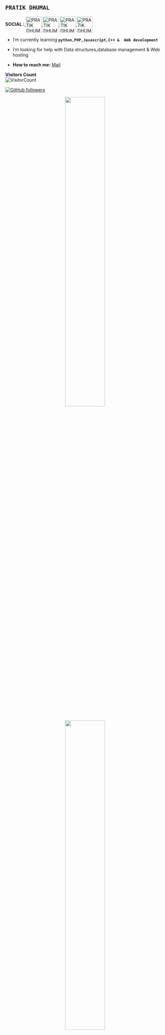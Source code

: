 
## `PRATIK DHUMAL` 


**SOCIAL :**<a href="https://twitter.com/pratikd2124">
  <img align="center" alt="PRATIK DHUMAL | Twitter" width="50px" src="https://image.flaticon.com/icons/svg/733/733579.svg" />
</a>
<a href="https://instagram.com/pratikd2124">
  <img align="center" alt="PRATIK DHUMAL | Instagram" width="50px" src="https://image.flaticon.com/icons/svg/2111/2111463.svg" />
</a>
<a href="https://www.linkedin.com/in/pratik-dhumal-b877b1150">
  <img align="center" alt="PRATIK DHUMAL | Linkedin" width="50px" src="https://image.flaticon.com/icons/svg/124/124011.svg" />
</a>
<a href="https://dev.to/pratikd2124">
  <img align="center" alt="PRATIK DHUMAL | DEV.TO" width="50px" src="https://res.cloudinary.com/practicaldev/image/fetch/s--R9qwOwpC--/c_limit%2Cf_auto%2Cfl_progressive%2Cq_auto%2Cw_880/https://thepracticaldev.s3.amazonaws.com/i/78hs31fax49uwy6kbxyw.png" />
</a>
<br>

-  I’m currently learning **`python,PHP,Javascript,C++ &  Web development`**

-  I’m looking for help with Data structures,database management & Web hosting 

-  **How to reach me:** [Mail](mailto:pratikd2124@gmail.com)





**Visitors Count**  
![VisitorCount](https://camo.githubusercontent.com/4a7111be8cd8a4523646d7f83828bf2d648777e477ee426318cecae066de30de/68747470733a2f2f76697369746f722d62616467652e676c697463682e6d652f62616467653f706167655f69643d70726174696b64323132342e70726174696b6432313234) 

[![GitHub followers](https://img.shields.io/github/followers/pratikd2124?label=Follow&style=social)](https://github.com/pratikd2124/?tab=follow)


<p align="center"><img width="50%" src="https://github-readme-stats.vercel.app/api?username=pratikd2124&show_icons=true&theme=gotham"/></p>

<p align="center"><img width="50%" src="https://github-readme-stats.vercel.app/api/top-langs/?username=pratikd2124&langs_count=8&layout=compact&theme=gotham" /></p>

### :pushpin: Note:
**pratikd2124/pratikd2124** is a special repository because its `README.md` (this file) appears on your GitHub profile.

<!--- 💬 Ask me about
- 😄 Pronouns: ... 
- 👯 I’m looking to collaborate on ... 
- ⚡ Fun fact: ...
-  I’m currently working on nothing, just learning
-  Fun fact: Co-owner of [Whats Happening Entertainment](https://instagram.com/whatshappening.ent)-->
